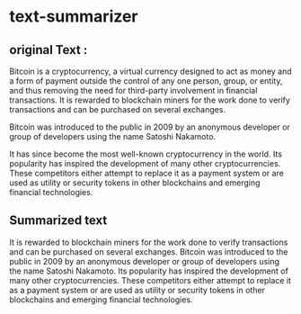 # text-summarizer  
## original Text :  
Bitcoin is a cryptocurrency, a virtual currency designed to act as money and a form of payment outside the control of any one person, group, or entity, and thus removing the need for third-party involvement in financial transactions. It is rewarded to blockchain miners for the work done to verify transactions and can be purchased on several exchanges.

Bitcoin was introduced to the public in 2009 by an anonymous developer or group of developers using the name Satoshi Nakamoto.

It has since become the most well-known cryptocurrency in the world. Its popularity has inspired the development of many other cryptocurrencies. These competitors either attempt to replace it as a payment system or are used as utility or security tokens in other blockchains and emerging financial technologies.  
## Summarized text
It is rewarded to blockchain miners for the work done to verify transactions and can be purchased on several exchanges.
Bitcoin was introduced to the public in 2009 by an anonymous developer or group of developers using the name Satoshi Nakamoto.
Its popularity has inspired the development of many other cryptocurrencies.
These competitors either attempt to replace it as a payment system or are used as utility or security tokens in other blockchains and emerging financial technologies.  
